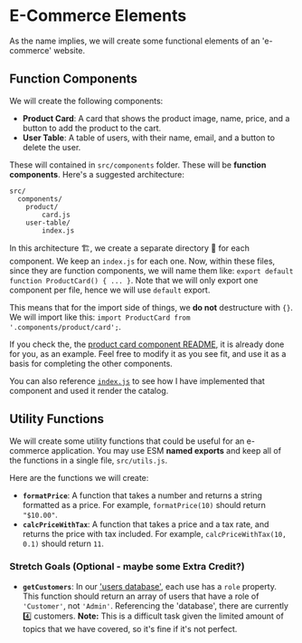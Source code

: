 # E-Commerce Elements

As the name implies, we will create some functional elements of an 'e-commerce' website.

## Function Components

We will create the following components:

- **Product Card**: A card that shows the product image, name, price, and a button to add the product to the cart.
- **User Table**: A table of users, with their name, email, and a button to delete the user.

These will contained in `src/components` folder. These will be **function components**. Here's a suggested architecture:

```shell
src/
  components/
    product/
        card.js
    user-table/
        index.js
```

In this architecture 🏗️, we create a separate directory 📁 for each component. We keep an `index.js` for each one.
Now, within these files, since they are function components, we will name them like: `export default function ProductCard() { ... }`. Note that we will only export one component per file, hence we will use `default` export.

This means that for the import side of things, we **do not** destructure with `{}`. We will import like this: `import ProductCard from '.components/product/card';`.

If you check the, the [product card component README,](./src/components/product/README.md) it is already done for you, as an example. Feel free to modify it as you see fit, and use it as a basis for completing the other components.

You can also reference [`index.js`](./src/index.js) to see how I have implemented that component and used it render the catalog.

## Utility Functions

We will create some utility functions that could be useful for an e-commerce application. You may use ESM **named exports** and keep all of the functions in a single file, `src/utils.js`.

Here are the functions we will create:

- **`formatPrice`**: A function that takes a number and returns a string formatted as a price. For example, `formatPrice(10)` should return `"$10.00"`.
- **`calcPriceWithTax`**: A function that takes a price and a tax rate, and returns the price with tax included. For example, `calcPriceWithTax(10, 0.1)` should return `11`.

### Stretch Goals (Optional - maybe some Extra Credit?)

- **`getCustomers`**: In our ['users database'](./src/db/users.js), each use has a `role` property. This function should return an array of users that have a role of `'Customer'`, not `'Admin'`. Referencing the 'database', there are currently 4️⃣ customers. **Note:** This is a difficult task given the limited amount of topics that we have covered, so it's fine if it's not perfect.
